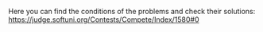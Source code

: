 Here you can find the conditions of the problems and check their solutions:
https://judge.softuni.org/Contests/Compete/Index/1580#0